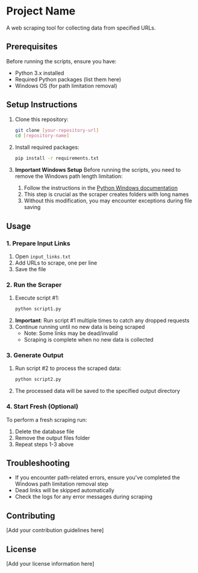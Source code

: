 # Project Name

A web scraping tool for collecting data from specified URLs.

## Prerequisites

Before running the scripts, ensure you have:
- Python 3.x installed
- Required Python packages (list them here)
- Windows OS (for path limitation removal)

## Setup Instructions

1. Clone this repository:
   ```bash
   git clone [your-repository-url]
   cd [repository-name]
   ```

2. Install required packages:
   ```bash
   pip install -r requirements.txt
   ```

3. **Important Windows Setup**
   Before running the scripts, you need to remove the Windows path length limitation:
   1. Follow the instructions in the [Python Windows documentation](https://docs.python.org/3/using/windows.html#removing-the-max-path-limitation)
   2. This step is crucial as the scraper creates folders with long names
   3. Without this modification, you may encounter exceptions during file saving

## Usage

### 1. Prepare Input Links
1. Open `input_links.txt`
2. Add URLs to scrape, one per line
3. Save the file

### 2. Run the Scraper
1. Execute script #1:
   ```bash
   python script1.py
   ```
2. **Important**: Run script #1 multiple times to catch any dropped requests
3. Continue running until no new data is being scraped
   - Note: Some links may be dead/invalid
   - Scraping is complete when no new data is collected

### 3. Generate Output
1. Run script #2 to process the scraped data:
   ```bash
   python script2.py
   ```
2. The processed data will be saved to the specified output directory

### 4. Start Fresh (Optional)
To perform a fresh scraping run:
1. Delete the database file
2. Remove the output files folder
3. Repeat steps 1-3 above

## Troubleshooting

- If you encounter path-related errors, ensure you've completed the Windows path limitation removal step
- Dead links will be skipped automatically
- Check the logs for any error messages during scraping

## Contributing

[Add your contribution guidelines here]

## License

[Add your license information here]
